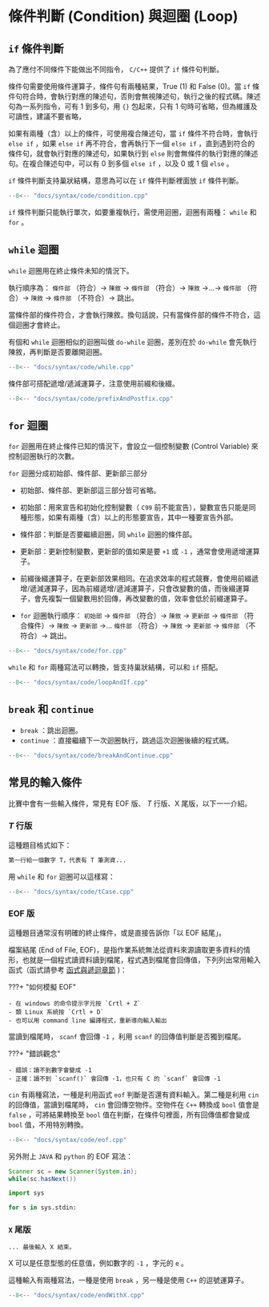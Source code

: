 # 條件判斷 (Condition) 與迴圈 (Loop)

##  `if` 條件判斷

為了應付不同條件下能做出不同指令， `C/C++` 提供了 `if` 條件句判斷。

條件句需要使用條件運算子，條件句有兩種結果，True (1) 和 False (0)。當 `if` 條件句符合時，會執行對應的陳述句，否則會無視陳述句，執行之後的程式碼。陳述句為一系列指令，可有 $1$ 到多句，用 `{}` 包起來，只有 $1$ 句時可省略，但為維護及可讀性，建議不要省略，

如果有兩種（含）以上的條件，可使用複合陳述句，當 `if` 條件不符合時，會執行 `else if` ，如果 `else if` 再不符合，會再執行下一個 `else if` ，直到遇到符合的條件句，就會執行對應的陳述句，如果執行到 `else` 則會無條件的執行對應的陳述句。在複合陳述句中，可以有 $0$ 到多個 `else if` ，以及 $0$ 或 $1$ 個 `else` 。

 `if` 條件判斷支持巢狀結構，意思為可以在 `if` 條件判斷裡面放 `if` 條件判斷。

```cpp
--8<-- "docs/syntax/code/condition.cpp"
```

 `if` 條件判斷只能執行單次，如要重複執行，需使用迴圈，迴圈有兩種： `while` 和 `for` 。

##  `while` 迴圈

 `while` 迴圈用在終止條件未知的情況下。

執行順序為： `條件部` （符合）-> `陳敘` -> `條件部` （符合）-> `陳敘` ->...-> `條件部` （符合）-> `陳敘` -> `條件部` （不符合）-> 跳出。

當條件部的條件符合，才會執行陳敘。換句話說，只有當條件部的條件不符合，這個迴圈才會終止。

有個和 `while` 迴圈相似的迴圈叫做 `do-while` 迴圈，差別在於 `do-while` 會先執行陳敘，再判斷是否要離開迴圈。

```cpp
--8<-- "docs/syntax/code/while.cpp"
```

條件部可搭配遞增/遞減運算子，注意使用前綴和後綴。

```cpp
--8<-- "docs/syntax/code/prefixAndPostfix.cpp"
```

##  `for` 迴圈

 `for` 迴圈用在終止條件已知的情況下，會設立一個控制變數 (Control Variable) 來控制迴圈執行的次數。
 
 `for` 迴圈分成初始部、條件部、更新部三部分

- 初始部、條件部、更新部這三部分皆可省略。

- 初始部：用來宣告和初始化控制變數（ `C99` 前不能宣告），變數宣告只能是同種形態，如果有兩種（含）以上的形態要宣告，其中一種要宣告外部。

- 條件部：判斷是否要繼續迴圈，同 `while` 迴圈的條件部。

- 更新部：更新控制變數，更新部的值如果是要 `+1` 或 `-1` ，通常會使用遞增運算子。

- 前綴後綴運算子，在更新部效果相同。在追求效率的程式競賽，會使用前綴遞增/遞減運算子，因為前綴遞增/遞減運算子，只會改變數的值，而後綴運算子，會先複製一個變數用於回傳，再改變數的值，效率會低於前綴運算子。

-  `for` 迴圈執行順序： `初始部` -> `條件部` （符合）-> `陳敘` -> `更新部` -> `條件部` （符合條件）-> `陳敘` -> `更新部` ->... `條件部` （符合）-> `陳敘` -> `更新部` -> `條件部` （不符合）-> 跳出。

```cpp
--8<-- "docs/syntax/code/for.cpp"
```

 `while` 和 `for` 兩種寫法可以轉換，皆支持巢狀結構，可以和 `if` 搭配。

```cpp
--8<-- "docs/syntax/code/loopAndIf.cpp"
```

##  `break` 和 `continue` 

-  `break` ：跳出迴圈。
-  `continue` ：直接繼續下一次迴圈執行，跳過這次迴圈後續的程式碼。

```cpp
--8<-- "docs/syntax/code/breakAndContinue.cpp"
```

## 常見的輸入條件

比賽中會有一些輸入條件，常見有 EOF 版、 $T$ 行版、X 尾版，以下一一介紹。

###  $T$ 行版

這種題目格式如下：

```txt
第一行給一個數字 T，代表有 T 筆測資...
```

用 `while` 和 `for` 迴圈可以這樣寫：

```cpp
--8<-- "docs/syntax/code/tCase.cpp"
```

### EOF 版

這種題目通常沒有明確的終止條件，或是直接告訴你「以 EOF 結尾」。

檔案結尾 (End of File, EOF)，是指作業系統無法從資料來源讀取更多資料的情形，也就是一個程式讀資料讀到檔尾，程式遇到檔尾會回傳值，下列列出常用輸入函式（函式請參考 [函式與遞迴章節](./functionandrecursive.md) )：

???+ "如何模擬 EOF"

    - 在 windows 的命令提示字元按 `Crtl + Z` 
    - 類 Linux 系統按 `Crtl + D` 
    - 也可以用 command line 編譯程式，重新導向輸入輸出

當讀到檔尾時， `scanf` 會回傳 `-1` ，利用 `scanf` 的回傳值判斷是否獨到檔尾。

???+ "錯誤觀念"

    - 錯誤：讀不到數字會變成 -1
    - 正確：讀不到 `scanf()` 會回傳 -1，也只有 C 的 `scanf` 會回傳 -1

 `cin` 有兩種寫法，一種是利用函式 `eof` 判斷是否還有資料輸入。第二種是利用 `cin` 的回傳值，當讀到檔尾時， `cin` 會回傳空物件。空物件在 `C++` 轉換成 `bool` 值會是 `false` ，可將結果轉換至 `bool` 值在判斷，在條件句裡面，所有回傳值都會變成 `bool` 值，不用特別轉換。

```cpp
--8<-- "docs/syntax/code/eof.cpp"
```

另外附上 `JAVA` 和 `python` 的 EOF 寫法：

```java
Scanner sc = new Scanner(System.in);
while(sc.hasNext())
```

```python
import sys

for s in sys.stdin:
```

###  `X` 尾版

```txt
... 最後輸入 X 結束。
```

X 可以是任意型態的任意值，例如數字的 `-1` ，字元的 `e` 。

這種輸入有兩種寫法，一種是使用 `break` ，另一種是使用 `C++` 的逗號運算子。

```cpp
--8<-- "docs/syntax/code/endWithX.cpp"
```
